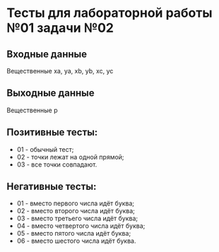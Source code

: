 # Тесты для лабораторной работы №01 задачи №02
## Входные данные
Вещественные xa, ya, xb, yb, xc, yc
## Выходные данные
Вещественные p
## Позитивные тесты:
- 01 - обычный тест;
- 02 - точки лежат на одной прямой;
- 03 - все точки совпадают.
## Негативные тесты:
- 01 - вместо первого числа идёт буква;
- 02 - вместо второго числа идёт буква;
- 03 - вместо третьего числа идёт буква;
- 04 - вместо четвертого числа идёт буква;
- 05 - вместо пятого числа идёт буква;
- 06 - вместо шестого числа идёт буква.
